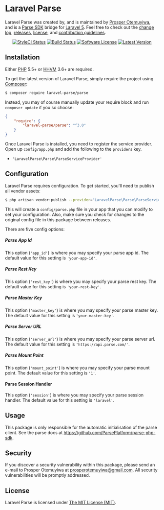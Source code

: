 Laravel Parse
=============

Laravel Parse was created by, and is maintained by [Prosper Otemuyiwa](https://github.com/unicodeveloper), and is a [Parse SDK](https://github.com/ParsePlatform/parse-php-sdk) bridge for [Laravel 5](http://laravel.com). Feel free to check out the [change log](CHANGELOG.md), [releases](https://github.com/LaravelParse/Laravel-Parse/releases), [license](LICENSE), and [contribution guidelines](CONTRIBUTING.md).

<p align="center">
<a href="https://styleci.io/repos/23192065"><img src="https://styleci.io/repos/23192065/shield" alt="StyleCI Status"></img></a>
<a href="https://travis-ci.org/LaravelParse/Laravel-Parse"><img src="https://img.shields.io/travis/LaravelParse/Laravel-Parse/master.svg?style=flat-square" alt="Build Status"></img></a>
<a href="LICENSE"><img src="https://img.shields.io/badge/license-MIT-brightgreen.svg?style=flat-square" alt="Software License"></img></a>
<a href="https://github.com/LaravelParse/Laravel-Parse/releases"><img src="https://img.shields.io/github/release/LaravelParse/Laravel-Parse.svg?style=flat-square" alt="Latest Version"></img></a>
</p>

## Installation

Either [PHP](https://php.net) 5.5+ or [HHVM](http://hhvm.com) 3.6+ are required.

To get the latest version of Laravel Parse, simply require the project using [Composer](https://getcomposer.org):

```bash
$ composer require laravel-parse/parse
```

Instead, you may of course manually update your require block and run `composer update` if you so choose:

```json
{
    "require": {
        "laravel-parse/parse": "^3.0"
    }
}
```

Once Laravel Parse is installed, you need to register the service provider. Open up `config/app.php` and add the following to the `providers` key.

* `'LaravelParse\Parse\ParseServiceProvider'`


## Configuration

Laravel Parse requires configuration. To get started, you'll need to publish all vendor assets:

```bash
$ php artisan vendor:publish --provider="LaravelParse\Parse\ParseServiceProvider"
```

This will create a `config/parse.php` file in your app that you can modify to set your configuration. Also, make sure you check for changes to the original config file in this package between releases.

There are five config options:

##### Parse App Id

This option (`'app_id'`) is where you may specify your parse app id. The default value for this setting is `'your-app-id'`.

##### Parse Rest Key

This option (`'rest_key'`) is where you may specify your parse rest key. The default value for this setting is `'your-rest-key'`.

##### Parse Master Key

This option (`'master_key'`) is where you may specify your parse master key. The default value for this setting is `'your-master-key'`.

##### Parse Server URL

This option (`'server_url'`) is where you may specify your parse server url. The default value for this setting is `'https://api.parse.com/'`.

##### Parse Mount Point

This option (`'mount_point'`) is where you may specify your parse mount point. The default value for this setting is `'1'`.

#### Parse Session Handler

This option (`'session'`) is where you may specify your parse session handler. The default value for this setting is `'laravel'`.

## Usage

This package is only responsible for the automatic initialisation of the parse client. See the parse docs at https://github.com/ParsePlatform/parse-php-sdk.


## Security

If you discover a security vulnerability within this package, please send an e-mail to Prosper Otemuyiwa at prosperotemuyiwa@gmail.com. All security vulnerabilities will be promptly addressed.


## License

Laravel Parse is licensed under [The MIT License (MIT)](LICENSE).
